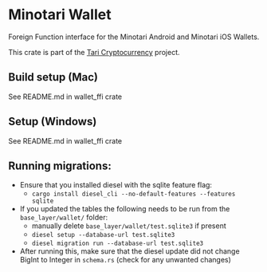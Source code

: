 # Minotari Wallet

Foreign Function interface for the Minotari Android and Minotari iOS Wallets.

This crate is part of the [Tari Cryptocurrency](https://tari.com) project.

## Build setup (Mac)

See README.md in wallet_ffi crate

## Setup (Windows)

See README.md in wallet_ffi crate


## Running migrations:

- Ensure that you installed diesel with the sqlite feature flag:
  - `cargo install diesel_cli --no-default-features --features sqlite`
- If you updated the tables the following needs to be run from the `base_layer/wallet/` folder:
  - manually delete `base_layer/wallet/test.sqlite3` if present 
  - `diesel setup --database-url test.sqlite3`
  - `diesel migration run --database-url test.sqlite3`
 - After running this, make sure that the diesel update did not change BigInt to Integer in `schema.rs` (check for
   any unwanted changes)
